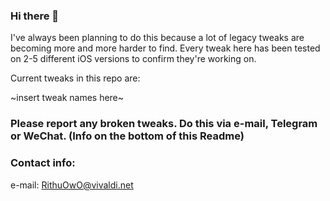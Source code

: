 ### Hi there 👋
I've always been planning to do this because a lot of legacy tweaks are becoming more and more harder to find.
Every tweak here has been tested on 2-5 different iOS versions to confirm they're working on.

Current tweaks in this repo are:

~insert tweak names here~

### Please report any broken tweaks. Do this via e-mail, Telegram or WeChat. (Info on the bottom of this Readme)



### Contact info:
e-mail: RithuOwO@vivaldi.net
